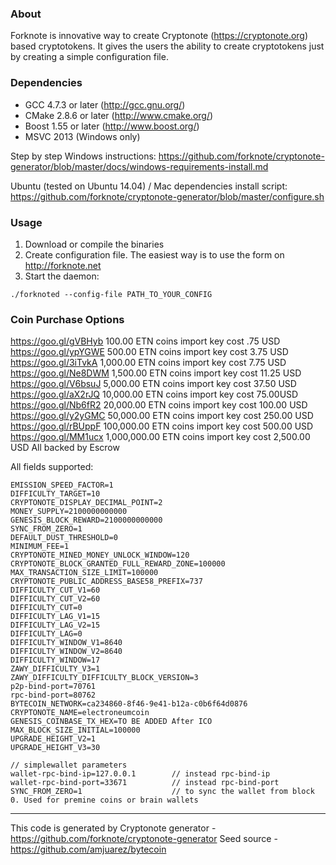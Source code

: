 ### About
Forknote is innovative way to create Cryptonote (https://cryptonote.org) based cryptotokens. It gives the users the ability to create cryptotokens just by creating a simple configuration file.

### Dependencies
* GCC 4.7.3 or later     (http://gcc.gnu.org/)
* CMake 2.8.6 or later   (http://www.cmake.org/)
* Boost 1.55 or later    (http://www.boost.org/)
* MSVC 2013 (Windows only)

Step by step Windows instructions:
https://github.com/forknote/cryptonote-generator/blob/master/docs/windows-requirements-install.md

Ubuntu (tested on Ubuntu 14.04) / Mac dependencies install script:
https://github.com/forknote/cryptonote-generator/blob/master/configure.sh


### Usage
1. Download or compile the binaries
2. Create configuration file. The easiest way is to use the form on http://forknote.net
3. Start the daemon:
```
./forknoted --config-file PATH_TO_YOUR_CONFIG
```

### Coin Purchase Options
https://goo.gl/gVBHyb 100.00 ETN coins import key cost .75 USD
https://goo.gl/ypYGWE 500.00 ETN coins import key cost 3.75 USD 
https://goo.gl/3iTvkA 1,000.00 ETN coins import key cost 7.75 USD
https://goo.gl/Ne8DWM 1,500.00 ETN coins import key cost 11.25 USD
https://goo.gl/V6bsuJ 5,000.00 ETN coins import key cost 37.50 USD
https://goo.gl/aX2rJQ 10,000.00 ETN coins import key cost 75.00USD
https://goo.gl/Nb6fR2 20,000.00 ETN coins import key cost 100.00 USD
https://goo.gl/y2yGMC 50,000.00 ETN coins import key cost 250.00 USD
https://goo.gl/rBUppF 100,000.00 ETN coins import key cost 500.00 USD
https://goo.gl/MM1ucx 1,000,000.00 ETN coins import key cost 2,500.00 USD
All backed by Escrow


All fields supported:
```
EMISSION_SPEED_FACTOR=1
DIFFICULTY_TARGET=10
CRYPTONOTE_DISPLAY_DECIMAL_POINT=2
MONEY_SUPPLY=2100000000000
GENESIS_BLOCK_REWARD=2100000000000
SYNC_FROM_ZERO=1
DEFAULT_DUST_THRESHOLD=0
MINIMUM_FEE=1
CRYPTONOTE_MINED_MONEY_UNLOCK_WINDOW=120
CRYPTONOTE_BLOCK_GRANTED_FULL_REWARD_ZONE=100000
MAX_TRANSACTION_SIZE_LIMIT=100000
CRYPTONOTE_PUBLIC_ADDRESS_BASE58_PREFIX=737
DIFFICULTY_CUT_V1=60
DIFFICULTY_CUT_V2=60
DIFFICULTY_CUT=0
DIFFICULTY_LAG_V1=15
DIFFICULTY_LAG_V2=15
DIFFICULTY_LAG=0
DIFFICULTY_WINDOW_V1=8640
DIFFICULTY_WINDOW_V2=8640
DIFFICULTY_WINDOW=17
ZAWY_DIFFICULTY_V3=1
ZAWY_DIFFICULTY_DIFFICULTY_BLOCK_VERSION=3
p2p-bind-port=70761
rpc-bind-port=80762
BYTECOIN_NETWORK=ca234860-8f46-9e41-b12a-c0b6f64d0876
CRYPTONOTE_NAME=electroneumcoin
GENESIS_COINBASE_TX_HEX=TO BE ADDED After ICO
MAX_BLOCK_SIZE_INITIAL=100000
UPGRADE_HEIGHT_V2=1
UPGRADE_HEIGHT_V3=30

// simplewallet parameters
wallet-rpc-bind-ip=127.0.0.1        // instead rpc-bind-ip
wallet-rpc-bind-port=33671          // instead rpc-bind-port
SYNC_FROM_ZERO=1                    // to sync the wallet from block 0. Used for premine coins or brain wallets
```

---
This code is generated by Cryptonote generator - https://github.com/forknote/cryptonote-generator
Seed source - https://github.com/amjuarez/bytecoin
